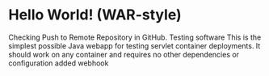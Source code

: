 Hello World! (WAR-style)
===============
Checking Push to Remote Repository in GitHub. Testing software
This is the simplest possible Java webapp for testing servlet container deployments.  It should work on any container and requires no other dependencies or configuration
added webhook
